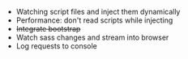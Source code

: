 
* Watching script files and inject them dynamically
* Performance: don't read scripts while injecting
* ~~Integrate bootstrap~~
* Watch sass changes and stream into browser
* Log requests to console
